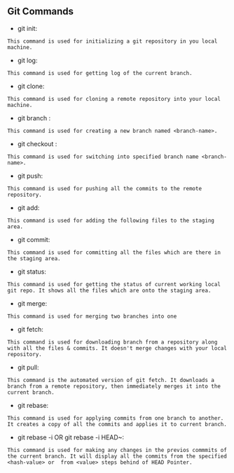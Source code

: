 ## Git Commands

* git init:

``` This command is used for initializing a git repository in you local machine. ```

* git log:

``` This command is used for getting log of the current branch. ```

* git clone:

``` This command is used for cloning a remote repository into your local machine. ```

* git branch <branch-name>:

``` This command is used for creating a new branch named <branch-name>. ```

* git checkout <branch-name>:

``` This command is used for switching into specified branch name <branch-name>. ```

* git push:

``` This command is used for pushing all the commits to the remote repository. ```

* git add:

``` This command is used for adding the following files to the staging area. ```

* git commit:

``` This command is used for committing all the files which are there in the staging area. ```

* git status:

``` This command is used for getting the status of current working local git repo. It shows all the files which are onto the staging area. ```

* git merge:

``` This command is used for merging two branches into one ```

* git fetch:

``` This command is used for downloading branch from a repository along with all the files & commits. It doesn't merge changes with your local repository. ```

* git pull:

``` This command is the automated version of git fetch. It downloads a branch from a remote repository, then immediately merges it into the current branch. ```

* git rebase:

``` This command is used for applying commits from one branch to another. It creates a copy of all the commits and applies it to current branch. ```

* git rebase -i <hash-value> OR git rebase -i HEAD~<value>:

``` This command is used for making any changes in the previos commmits of the current branch. It will display all the commits from the specified <hash-value> or  from <value> steps behind of HEAD Pointer. ```

